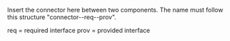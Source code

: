 Insert the connector here between two components. The name must follow this structure "connector-<component a>-req-<component b>-prov".

req = required interface
prov = provided interface
